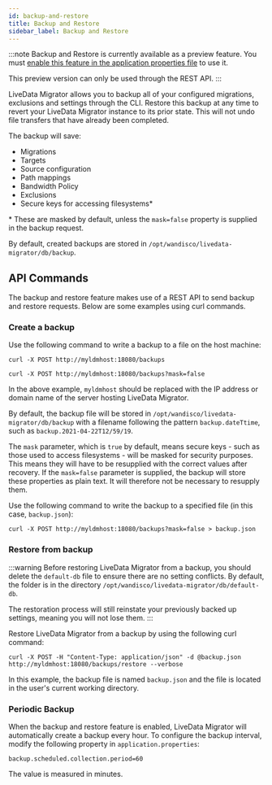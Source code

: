```yaml
---
id: backup-and-restore
title: Backup and Restore
sidebar_label: Backup and Restore
---
```


:::note
Backup and Restore is currently available as a preview feature. You must [enable this feature in the application properties file](./preview-features) to use it.

This preview version can only be used through the REST API.
:::

LiveData Migrator allows you to backup all of your configured migrations, exclusions and settings through the CLI. Restore this backup at any time to revert your LiveData Migrator instance to its prior state. This will not undo file transfers that have already been completed.

The backup will save:

* Migrations
* Targets
* Source configuration
* Path mappings
* Bandwidth Policy
* Exclusions
* Secure keys for accessing filesystems\*

\* These are masked by default, unless the `mask=false` property is supplied in the backup request.

By default, created backups are stored in `/opt/wandisco/livedata-migrator/db/backup`.

## API Commands

The backup and restore feature makes use of a REST API to send backup and restore requests. Below are some examples using curl commands.

### Create a backup

Use the following command to write a backup to a file on the host machine:

```text title="Save a masked backup"
curl -X POST http://myldmhost:18080/backups
```

```text title="Save an unmasked backup"
curl -X POST http://myldmhost:18080/backups?mask=false
```

In the above example, `myldmhost` should be replaced with the IP address or domain name of the server hosting LiveData Migrator.

By default, the backup file will be stored in `/opt/wandisco/livedata-migrator/db/backup` with a filename following the pattern `backup.dateTtime`, such as `backup.2021-04-22T12/59/19`.

The `mask` parameter, which is `true` by default, means secure keys - such as those used to access filesystems - will be masked for security purposes. This means they will have to be resupplied with the correct values after recovery. If the `mask=false` parameter is supplied, the backup will store these properties as plain text. It will therefore not be necessary to resupply them.

Use the following command to write the backup to a specified file (in this case, `backup.json`):

```text title="Write the backup to a specific file"
curl -X POST http://myldmhost:18080/backups?mask=false > backup.json
```

### Restore from backup

:::warning
Before restoring LiveData Migrator from a backup, you should delete the `default-db` file to ensure there are no setting conflicts. By default, the folder is in the directory `/opt/wandisco/livedata-migrator/db/default-db`.

The restoration process will still reinstate your previously backed up settings, meaning you will not lose them.
:::

Restore LiveData Migrator from a backup by using the following curl command:

```text title="Restore from backup"
curl -X POST -H "Content-Type: application/json" -d @backup.json http://myldmhost:18080/backups/restore --verbose
```

In this example, the backup file is named `backup.json` and the file is located in the user's current working directory. 

### Periodic Backup

When the backup and restore feature is enabled, LiveData Migrator will automatically create a backup every hour. To configure the backup interval, modify the following property in `application.properties`:

```
backup.scheduled.collection.period=60
```

The value is measured in minutes.
